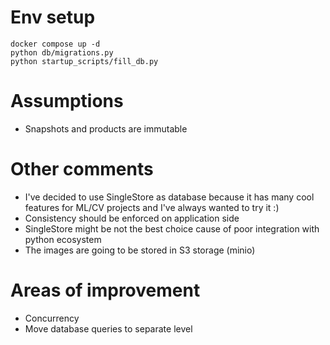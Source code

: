 # Env setup

```shell
docker compose up -d
python db/migrations.py
python startup_scripts/fill_db.py
```

# Assumptions

- Snapshots and products are immutable

# Other comments

- I've decided to use SingleStore as database because it has many cool features for ML/CV projects and I've always wanted to try it :)
- Consistency should be enforced on application side
- SingleStore might be not the best choice cause of poor integration with python ecosystem
- The images are going to be stored in S3 storage (minio)

# Areas of improvement

- Concurrency
- Move database queries to separate level
